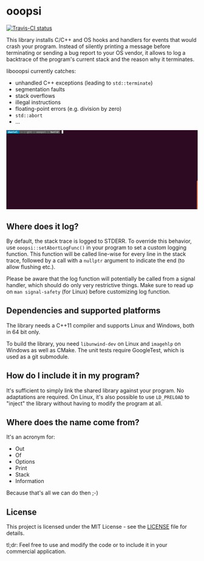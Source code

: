 # ooopsi

[![Travis-CI status](https://travis-ci.org/dermojo/ooopsi.svg?branch=truncation-policy)](https://travis-ci.org/dermojo/ooopsi)

This library installs C/C++ and OS hooks and handlers for events that would crash your program.
Instead of silently printing a message before terminating or sending a bug report to your OS vendor,
it allows to log a backtrace of the program's current stack and the reason why it terminates.

libooopsi currently catches:

* unhandled C++ exceptions (leading to `std::terminate`)
* segmentation faults
* stack overflows
* illegal instructions
* floating-point errors (e.g. division by zero)
* `std::abort`
* ...

![](docs/demo.gif)


## Where does it log?

By default, the stack trace is logged to STDERR. To override this behavior, use `ooopsi::setAbortLogFunc()` in your program to set a custom logging function. This function will
be called line-wise for every line in the stack trace, followed by a call with a `nullptr`
argument to indicate the end (to allow flushing etc.).

Please be aware that the log function will potentially be called from a signal handler, which
should do only very restrictive things. Make sure to read up on `man signal-safety` (for Linux)
before customizing log function.


## Dependencies and supported platforms

The library needs a C++11 compiler and supports Linux and Windows, both in 64 bit only.

To build the library, you need `libunwind-dev` on Linux and `imagehlp` on Windows as well
as CMake. The unit tests require GoogleTest, which is used as a git submodule.


## How do I include it in my program?

It's sufficient to simply link the shared library against your program. No adaptations are
required. On Linux, it's also possible to use `LD_PRELOAD` to "inject" the library without
having to modify the program at all.


## Where does the name come from?

It's an acronym for:
* Out
* Of
* Options
* Print
* Stack
* Information

Because that's all we can do then ;-)


## License

This project is licensed under the MIT License - see the [LICENSE](LICENSE) file for details.

tl;dr: Feel free to use and modify the code or to include it in your commercial application.
